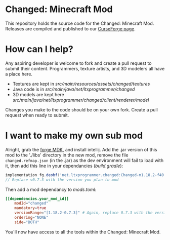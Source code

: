 # Changed: Minecraft Mod
This repository holds the source code for the Changed: Minecraft Mod. Releases are compiled and published to our [CurseForge page](https://www.curseforge.com/minecraft/mc-mods/changed-minecraft-mod).

# How can I help?
Any aspiring developer is welcome to fork and create a pull request to submit their content. Programmers, texture artists, and 3D modelers all have a place here.
- Textures are kept in *src/main/resources/assets/changed/textures*
- Java code is in *src/main/java/net/ltxprogrammer/changed*
- 3D models are kept here *src/main/java/net/ltxprogrammer/changed/client/renderer/model*

Changes you make to the code should be on your own fork. Create a pull request when ready to submit.

# I want to make my own sub mod
Alright, grab the [forge MDK](https://files.minecraftforge.net/net/minecraftforge/forge/index_1.18.2.html), and install intellij. Add the .jar version of this mod to the './libs' directory in the new mod, remove the file `changed.refmap.json` (in the .jar) as the dev environment will fail to load with it, then add this line in your dependancies (*build.gradle*):

```gradle
implementation fg.deobf('net.ltxprogrammer.changed:Changed-m1.18.2-f40.1.0:v0.7.3')
// Replace v0.7.3 with the version you plan to mod
```
Then add a mod dependancy to *mods.toml*:

```toml
[[dependencies.your_mod_id]]
    modId="changed"
    mandatory=true
    versionRange="[1.18.2-0.7.3]" # Again, replace 0.7.3 with the version you plan to mod
    ordering="NONE"
    side="BOTH"
```

You'll now have access to all the tools within the Changed: Minecraft Mod.
